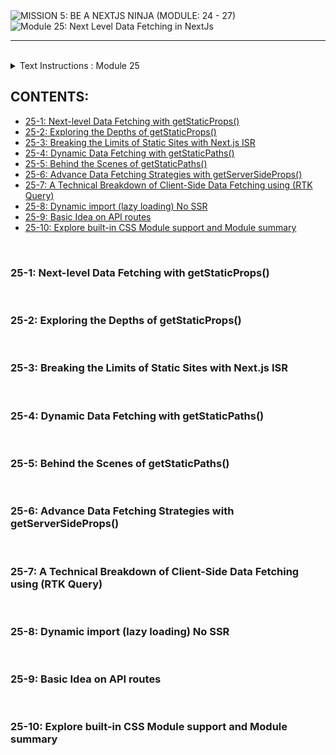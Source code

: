 <img loading="lazy" src="https://readme-typing-svg.demolab.com?font=Poppins&weight=700&size=28&duration=1&pause=1&color=EB008B&center=true&vCenter=true&repeat=false&width=680&height=40&lines=MISSION+5:+BE+A+NEXTJS+NINJA+(MODULE:+24+-+27)" alt="MISSION 5: BE A NEXTJS NINJA (MODULE: 24 - 27)" />

<img loading="lazy" src="https://readme-typing-svg.demolab.com?font=Poppins&weight=600&size=21&duration=1&pause=1&color=00B8B5&center=true&vCenter=true&repeat=false&width=480&height=21&lines=Module+25:+Next Level Data Fetching in NextJs" alt="Module 25: Next Level Data Fetching in NextJs" />

<hr/>

<br/>

<details>
    <summary> Text Instructions : Module 25 </summary>

```text
তোমার তৃতীয় প্রেম Next.Js এর খুবই গুরুত্বপূর্ণ একটি মডিউল এটি (মডিউল 25)

#module_release

#mission_be_a_nextjs_ninja

#module_25  

আজকের মডিউলটিতে আমরা আলোচনা করেছি নেক্সট লেভেল ডাটা ফেচিং নিয়ে মানে নেক্সট জে এস এ কিভাবে এক্সটারনাল এপিআই থেকে ডাটা ফেচ করে দেখাতে হবে সেটা নিয়ে । ডাটা ফেচিং এর জন্য আমরা আর রিয়েক্ট এর মতো useEffect() ব্যবহার করবো না যা সাইড ইফেক্ট ক্রিয়েট করে ।

তার পরিবর্তে ব্যবহার করেছি Next.Js এর Built-in Data Fetching Functions গুলো । এর জন্য একটা News Portal Website এর Starter Pack এর গিট হাব লিংক নিচে দিয়ে দিয়েছি এটা ক্লোন করে আমার সাথে কাজে লেগে পরো!! এখানেই কিন্তু শেষ নয় আমরা আমাদের ভালোবাসার নেক্সট জে এস এর সাথে মীর ভাইয়ের দেখানো আরেক ভালোবাসার Redux Tool Kit (RTK) Query কিভাবে অ্যাড করা যায় সেটাও দেখে ফেলেছি কি মজ্জা! এরপর দেখেছি নেক্সট জেএস এর পুচকা ব্যাক এন্ড API Routes কেন পুচকা বল্লাম? এটা তো এখানে বলে দিলে ভিডিও দেখার মজাই থাকলো না সো লেটস জাম্প টু দ্যা ভিডিও  

GitHub Link Of Starter Pack: https://github.com/Apollo-Level2-Web-Dev/ph-news-portal-starter-pack-NextJs_2nd_Module_Resource
   ```
</details>

## CONTENTS:

- [25-1: Next-level Data Fetching with getStaticProps()]()
- [25-2: Exploring the Depths of getStaticProps()]()
- [25-3: Breaking the Limits of Static Sites with Next.js ISR]()
- [25-4: Dynamic Data Fetching with getStaticPaths()]()
- [25-5: Behind the Scenes of getStaticPaths()]()
- [25-6: Advance Data Fetching Strategies with getServerSideProps()]()
- [25-7: A Technical Breakdown of Client-Side Data Fetching using (RTK Query)]()
- [25-8: Dynamic import (lazy loading) No SSR]()
- [25-9: Basic Idea on API routes]()
- [25-10: Explore built-in CSS Module support and Module summary]()

<br/>

### 25-1: Next-level Data Fetching with getStaticProps()


<br/>

### 25-2: Exploring the Depths of getStaticProps()


<br/>

### 25-3: Breaking the Limits of Static Sites with Next.js ISR


<br/>

### 25-4: Dynamic Data Fetching with getStaticPaths()


<br/>

### 25-5: Behind the Scenes of getStaticPaths()


<br/>

### 25-6: Advance Data Fetching Strategies with getServerSideProps()

<br/>

### 25-7: A Technical Breakdown of Client-Side Data Fetching using (RTK Query)


<br/>

### 25-8: Dynamic import (lazy loading) No SSR


<br/>

### 25-9: Basic Idea on API routes


<br/>

### 25-10: Explore built-in CSS Module support and Module summary


<br/>